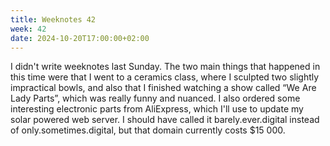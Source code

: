 ```yaml
---
title: Weeknotes 42
week: 42
date: 2024-10-20T17:00:00+02:00
---
```


I didn't write weeknotes last Sunday. The two main things that happened in this time were that I went to a ceramics class, where I sculpted two slightly impractical bowls, and also that I finished watching a show called “We Are Lady Parts”, which was really funny and nuanced. I also ordered some interesting electronic parts from AliExpress, which I'll use to update my solar powered web server. I should have called it barely.ever.digital instead of only.sometimes.digital, but that domain currently costs $15 000.